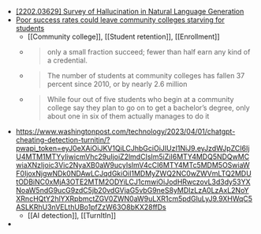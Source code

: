 - [[2202.03629] Survey of Hallucination in Natural Language Generation](https://arxiv.org/abs/2202.03629#)
- [Poor success rates could leave community colleges starving for students](https://hechingerreport.org/the-reckoning-is-here-more-than-a-third-of-community-college-students-have-vanished/)
	- [[Community college]], [[Student retention]], [[Enrollment]]
	- >only a small fraction succeed; fewer than half earn any kind of a credential.
	- >The number of students at community colleges has fallen 37 percent since 2010, or by nearly 2.6 million
	- >While four out of five students who begin at a community college say they plan to go on to get a bachelor’s degree, only about one in six of them actually manages to do it
- https://www.washingtonpost.com/technology/2023/04/01/chatgpt-cheating-detection-turnitin/?pwapi_token=eyJ0eXAiOiJKV1QiLCJhbGciOiJIUzI1NiJ9.eyJzdWJpZCI6IjU4MTM1MTYyIiwicmVhc29uIjoiZ2lmdCIsIm5iZiI6MTY4MDQ5NDQwMCwiaXNzIjoic3Vic2NyaXB0aW9ucyIsImV4cCI6MTY4MTc5MDM5OSwiaWF0IjoxNjgwNDk0NDAwLCJqdGkiOiI1MDMyZWQ2NC0wZWVmLTQ2MDUtODBiNC0xMjA3OTE2MTM2ODYiLCJ1cmwiOiJodHRwczovL3d3dy53YXNoaW5ndG9ucG9zdC5jb20vdGVjaG5vbG9neS8yMDIzLzA0LzAxL2NoYXRncHQtY2hlYXRpbmctZGV0ZWN0aW9uLXR1cm5pdGluLyJ9.9XHWqC5ASLKRhU3nVELthUBo1pfZzW63O8bKX28ffDs
	- [[AI detection]], [[TurnItIn]]
-